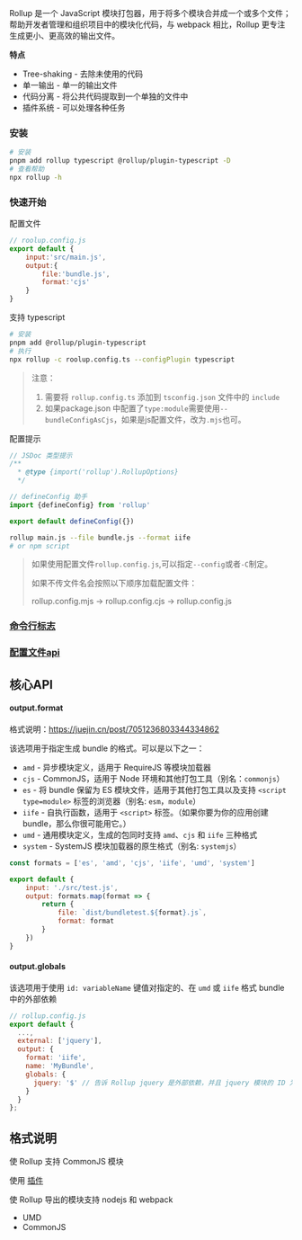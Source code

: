 
Rollup 是一个 JavaScript 模块打包器，用于将多个模块合并成一个或多个文件；帮助开发者管理和组织项目中的模块化代码，与 webpack 相比，Rollup 更专注生成更小、更高效的输出文件。

**特点**

- Tree-shaking - 去除未使用的代码
- 单一输出 - 单一的输出文件
- 代码分离 - 将公共代码提取到一个单独的文件中
- 插件系统 - 可以处理各种任务

### 安装

```bash
# 安装
pnpm add rollup typescript @rollup/plugin-typescript -D
# 查看帮助
npx rollup -h
```

### 快速开始

配置文件

```js
// roolup.config.js
export default {
	input:'src/main.js',
	output:{
		file:'bundle.js',
		format:'cjs'
	}
}
```

支持 typescript

```bash
# 安装
pnpm add @rollup/plugin-typescript
# 执行
npx rollup -c roolup.config.ts --configPlugin typescript
```

> 注意：
>1.  需要将 `rollup.config.ts` 添加到 `tsconfig.json` 文件中的 `include` 
>2. 如果package.json 中配置了`type:module`需要使用`--bundleConfigAsCjs`，如果是js配置文件，改为`.mjs`也可。

配置提示

```js
// JSDoc 类型提示
/** 
  * @type {import('rollup').RollupOptions} 
  */

// defineConfig 助手
import {defineConfig} from 'rollup'

export default defineConfig({})

```

```bash
rollup main.js --file bundle.js --format iife
# or npm script
```

> 如果使用配置文件`rollup.config.js`,可以指定`--config`或者`-C`制定。
>
> 如果不传文件名会按照以下顺序加载配置文件：
>
> rollup.config.mjs -> rollup.config.cjs -> rollup.config.js

### [命令行标志](https://www.rollupjs.com/guide/command-line-reference#%E5%91%BD%E4%BB%A4%E8%A1%8C%E6%A0%87%E5%BF%97)

### [配置文件api](https://www.rollupjs.com/guide/javascript-api)

## 核心API

#### output.format

格式说明：https://juejin.cn/post/7051236803344334862

该选项用于指定生成 bundle 的格式。可以是以下之一：

- `amd` - 异步模块定义，适用于 RequireJS 等模块加载器
- `cjs` - CommonJS，适用于 Node 环境和其他打包工具（别名：`commonjs`）
- `es` - 将 bundle 保留为 ES 模块文件，适用于其他打包工具以及支持 `<script type=module>` 标签的浏览器（别名: `esm`，`module`）
- `iife` - 自执行函数，适用于 `<script>` 标签。（如果你要为你的应用创建 bundle，那么你很可能用它。）
- `umd` - 通用模块定义，生成的包同时支持 `amd`、`cjs` 和 `iife` 三种格式
- `system` - SystemJS 模块加载器的原生格式（别名: `systemjs`）

```js
const formats = ['es', 'amd', 'cjs', 'iife', 'umd', 'system']

export default {
    input: './src/test.js',
    output: formats.map(format => {
        return {
            file: `dist/bundletest.${format}.js`,
            format: format
        }
    })
}
```



#### output.globals

该选项用于使用 `id: variableName` 键值对指定的、在 `umd` 或 `iife` 格式 bundle 中的外部依赖

```js
// rollup.config.js
export default {
  ...,
  external: ['jquery'],
  output: {
    format: 'iife',
    name: 'MyBundle',
    globals: {
      jquery: '$' // 告诉 Rollup jquery 是外部依赖，并且 jquery 模块的 ID 为全局变量 $
    }
  }
};
```


##  格式说明

使 Rollup 支持 CommonJS 模块

使用 [插件](https://github.com/rollup/plugins/tree/master/packages/commonjs)

使 Rollup 导出的模块支持 nodejs 和 webpack

- UMD
- CommonJS 